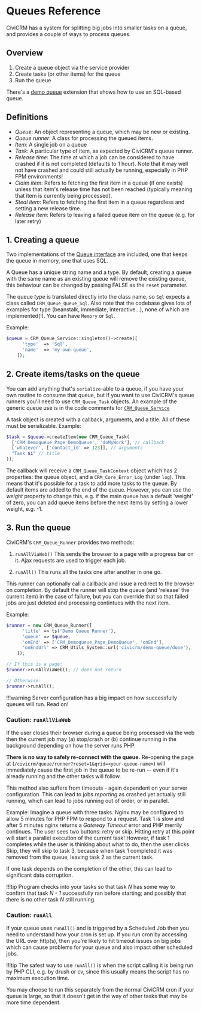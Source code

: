 # Queues Reference

CiviCRM has a system for splitting big jobs into smaller tasks on a queue, and provides a couple of ways to process queues.

## Overview

1. Create a queue object via the service provider
2. Create tasks (or other items) for the queue
3. Run the queue

There's a [demo queue](https://lab.civicrm.org/dev/core/blob/master/tools/extensions/org.civicrm.demoqueue/CRM/Demoqueue/Page/DemoQueue.php)
extension that shows how to use an SQL-based queue.

## Definitions

- *Queue*: An object representing a queue, which may be new or existing.
- *Queue runner*: A class for processing the queued items.
- *Item*: A single job on a queue
- *Task*: A particular type of item, as expected by CiviCRM's queue runner.
- *Release time*: The time at which a job can be considered to have crashed if it is not completed (defaults to 1 hour). Note that it may well not have crashed and could still actually be running, especially in PHP FPM environments!
- *Claim item*: Refers to fetching the first item in a queue (if one exists) unless that item's release time has not been reached (typically meaning that item is currently being processed).
- *Steal item*: Refers to fetching the first item in a queue regardless and setting a new release time.
- *Release item*: Refers to leaving a failed queue item on the queue (e.g. for later retry)

## 1. Creating a queue

Two implementations of the [Queue interface](https://lab.civicrm.org/dev/core/blob/master/CRM/Queue/Queue.php) are included, one that keeps the queue in memory, one that uses SQL.

A Queue has a unique string name and a type. By default, creating a queue with the same name as an existing queue will remove the existing queue, this behaviour can be changed by passing FALSE as the `reset` parameter.

The queue *type* is translated directly into the class name, so `Sql` expects a class called `CRM_Queue_Queue_Sql`. Also note that the codebase gives lots of examples for type (beanstalk, immediate, interactive...), none of which are implemented(!). You can have `Memory` or `Sql`.

Example:

```php
$queue = CRM_Queue_Service::singleton()->create([
      'type'  => 'Sql',
      'name'  => 'my-own-queue',
    ]);
```

## 2. Create items/tasks on the queue

You can add anything that's `serialize`-able to a queue, if you have your own routine to consume that queue, but if you want to use CiviCRM's queue runners you'll need to use `CRM_Queue_Task` objects. An example of the generic queue use is in the code comments for [`CRM_Queue_Service`](https://lab.civicrm.org/dev/core/blob/master/CRM/Queue/Service.php#L29)

A task object is created with a callback, arguments, and a title. All of these must be serializable. Example:

```php
$task = $queue->createItem(new CRM_Queue_Task(
  ['CRM_Demoqueue_Page_DemoQueue', 'doMyWork'], // callback
  ['whatever', ['contact_id' => 123]], // arguments
  "Task $i" // title
));
```

The callback will receive a `CRM_Queue_TaskContext` object which has 2 properties: the queue object, and a `CRM_Core_Error_Log` (under `log`). This means that it's possible for a task to add more tasks to the queue. By default items are added to the end of the queue. However, you can use the *weight* property to change this, e.g. if the main queue has a default 'weight' of zero, you can add queue items before the next items by setting a lower weight, e.g. -1.

## 3. Run the queue

CiviCRM's `CRM_Queue_Runner` provides two methods:

1. `runAllViaWeb()` This sends the browser to a page with a progress bar on it.  Ajax requests are used to trigger each job.

2. `runAll()` This runs all the tasks one after another in one go.

This runner can optionally call a callback and issue a redirect to the browser on completion. By default the runner will stop the queue (and 'release' the current item) in the case of failure, but you can override that so that failed jobs are just deleted and processing contintues with the next item.

Example:

```php
$runner = new CRM_Queue_Runner([
      'title' => ts('Demo Queue Runner'),
      'queue' => $queue,
      'onEnd' => ['CRM_Demoqueue_Page_DemoQueue', 'onEnd'],
      'onEndUrl' => CRM_Utils_System::url('civicrm/demo-queue/done'),
    ]);

// If this is a page:
$runner->runAllViaWeb(); // does not return

// Otherwise:
$runner->runAll();
```

!!!warning
    Server configuration has a big impact on how successfully queues will run. Read on!

### Caution: `runAllViaWeb`

If the user closes their browser during a queue being processed via the web then the current job may (a) stop/crash or (b) continue running in the background depending on how the server runs PHP.

**There is no way to safely re-connect with the queue.** Re-opening the page at (`/civicrm/queue/runner?reset=1&qrid=<your-queue-name>`) will immediately cause the first job in the queue to be re-run -- even if it's already running and the other tasks will follow.

This method also suffers from timeouts - again dependent on your server configuration. This can lead to jobs *reporting* as crashed yet actually still running, which can lead to jobs running out of order, or in parallel.

Example: Imagine a queue with three tasks. Nginx may be configured to allow 5 minutes for PHP FPM to respond to a request. Task 1 is slow and after 5 minutes nginx returns a *Gateway Timeout* error and PHP merrily continues. The user sees two buttons: retry or skip. Hitting retry at this point will start a parallel execution of the current task!  However, if task 1 completes while the user is thinking about what to do, then the user clicks Skip, they will skip to task 3, because when task 1 completed it was removed from the queue, leaving task 2 as the current task.

If one task depends on the completion of the other, this can lead to significant data corruption.

!!!tip
    Program checks into your tasks so that task *N* has some way to confirm that task *N - 1* successfully ran before starting; and possibly that there is no other task *N* still running.


### Caution: `runAll`

If your queue uses `runAll()` and is triggered by a Scheduled Job then you need to understand how your cron is set up. If you run cron by accessing the URL over http(s), then you're likely to hit timeout issues on big jobs which can cause problems for your queue and also impact other scheduled jobs.

!!!tip
    The safest way to use `runAll()` is when the script calling it is being run by PHP CLI, e.g. by drush or cv, since this usually means the script has no maximum execution time.

You may choose to run this separately from the normal CiviCRM cron if your queue is large, so that it doesn't get in the way of other tasks that may be more time dependent.

